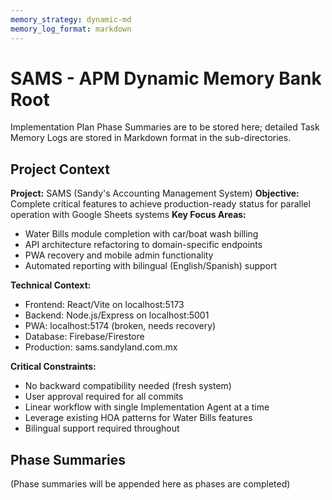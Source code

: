```yaml
---
memory_strategy: dynamic-md
memory_log_format: markdown
---
```


# SAMS - APM Dynamic Memory Bank Root

Implementation Plan Phase Summaries are to be stored here; detailed Task Memory Logs are stored in Markdown format in the sub-directories.

## Project Context

**Project:** SAMS (Sandy's Accounting Management System)
**Objective:** Complete critical features to achieve production-ready status for parallel operation with Google Sheets systems
**Key Focus Areas:**
- Water Bills module completion with car/boat wash billing
- API architecture refactoring to domain-specific endpoints
- PWA recovery and mobile admin functionality
- Automated reporting with bilingual (English/Spanish) support

**Technical Context:**
- Frontend: React/Vite on localhost:5173
- Backend: Node.js/Express on localhost:5001
- PWA: localhost:5174 (broken, needs recovery)
- Database: Firebase/Firestore
- Production: sams.sandyland.com.mx

**Critical Constraints:**
- No backward compatibility needed (fresh system)
- User approval required for all commits
- Linear workflow with single Implementation Agent at a time
- Leverage existing HOA patterns for Water Bills features
- Bilingual support required throughout

## Phase Summaries

(Phase summaries will be appended here as phases are completed)